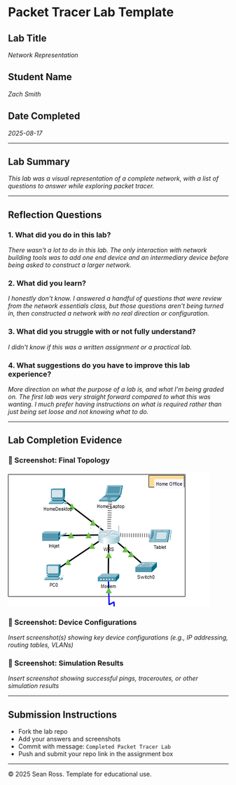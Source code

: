 # Packet Tracer Lab Template
## Lab Title
_Network Representation_

## Student Name
_Zach Smith_

## Date Completed
_2025-08-17_

---

## Lab Summary

_This lab was a visual representation of a complete network, with a list of questions to answer while exploring packet tracer._

---

## Reflection Questions

### 1. What did you do in this lab?
_There wasn't a lot to do in this lab. The only interaction with network building tools was to add one end device and an intermediary device before being asked to construct a larger network._

### 2. What did you learn?
_I honestly don't know. I answered a handful of questions that were review from the network essentials class, but those questions aren't being turned in, then constructed a network with no real direction or configuration._

### 3. What did you struggle with or not fully understand?
_I didn't know if this was a written assignment or a practical lab._

### 4. What suggestions do you have to improve this lab experience?
_More direction on what the purpose of a lab is, and what I'm being graded on. The first lab was very straight forward compared to what this was wanting. I much prefer having instructions on what is required rather than just being set loose and not knowing what to do._

---

## Lab Completion Evidence

### 📸 Screenshot: Final Topology
![added a pc and a switch to the home network.](./lab2%20screenshot.PNG)

### 📸 Screenshot: Device Configurations
_Insert screenshot(s) showing key device configurations (e.g., IP addressing, routing tables, VLANs)_

### 📸 Screenshot: Simulation Results
_Insert screenshot showing successful pings, traceroutes, or other simulation results_

---

## Submission Instructions

- Fork the lab repo
- Add your answers and screenshots
- Commit with message: `Completed Packet Tracer Lab`
- Push and submit your repo link in the assignment box

---

© 2025 Sean Ross. Template for educational use.
 